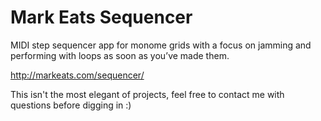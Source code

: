 # Mark Eats Sequencer
MIDI step sequencer app for monome grids with a focus on jamming and performing with loops as soon as you’ve made them.

http://markeats.com/sequencer/

This isn't the most elegant of projects, feel free to contact me with questions before digging in :)
